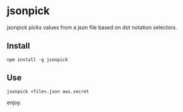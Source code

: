 # jsonpick

jsonpick picks values from a json file based on dot notation selectors.

## Install

    npm install -g jsonpick

## Use

    jsonpick <file>.json aws.secret

enjoy.

